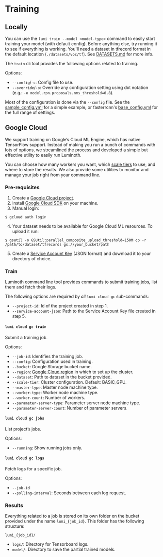 # Training

## Locally

You can use the `lumi train --model <model-type>` command to easily start training your model (with default config). Before anything else, try running it to see if everything is working. You'll need a dataset in tfrecord format in the default location (`./datasets/voc/tf`). See [DATASETS.md](./DATASETS.md) for more info.

The `train` cli tool provides the following options related to training.

Options:
  - `--config`/`-c`: Config file to use.
  - `--override`/`-o`: Override any configuration setting using dot notation
(e.g.: `-o model.rpn.proposals.nms_threshold=0.8`).

Most of the configuration is done via the `--config` file. See the
[sample_config.yml](../sample_config.yml) for a simple example, or fasterrcnn's
[base_config.yml](../luminoth/models/fasterrcnn/base_config.yml) for the full
range of settings.


## Google Cloud

We support training on Google’s Cloud ML Engine, which has native TensorFlow support. Instead of making you run a bunch of commands with lots of options, we streamlined the process and developed a simple but effective utility to easily run Luminoth.

You can choose how many workers you want, which [scale tiers](https://cloud.google.com/ml-engine/docs/concepts/training-overview#scale_tier) to use, and where to store the results. We also provide some utilities to monitor and manage your job right from your command line.

### Pre-requisites

1. Create a [Google Cloud project](https://console.cloud.google.com/projectcreate).
2. Install [Google Cloud SDK](https://cloud.google.com/sdk/) on your machine.
3. Manual login:
```
$ gcloud auth login
```
4. Your dataset needs to be available for Google Cloud ML resources. To upload it run:
```
$ gsutil -o GSUtil:parallel_composite_upload_threshold=150M cp -r /path/to/dataset/tfrecords gs://your_bucket/path
```
5. Create a [Service Account Key](https://console.cloud.google.com/iam-admin/serviceaccounts/project) (JSON format) and download it to your directory of choice.

### Train

Luminoth command line tool provides commands to submit training jobs, list them and fetch their logs.

The following options are required by *all* `lumi cloud gc` sub-commands:

  - `--project-id`: Id of the project created in step 1.
  - `--service-account-json`: Path to the Service Account Key file created in step 5.

#### `lumi cloud gc train`
Submit a training job.

Options:
  - `--job-id`: Identifies the training job.
  - `--config`: Configuration used in training.
  - `--bucket`: Google Storage bucket name.
  - `--region`: [Google Cloud
region](https://cloud.google.com/compute/docs/regions-zones/) in which to set
up the cluster.
  - `--dataset`: Path to dataset in the bucket provided.
  - `--scale-tier`: Cluster configuration. Default: BASIC_GPU.
  - `--master-type`: Master node machine type.
  - `--worker-type`: Worker node machine type.
  - `--worker-count`: Number of workers.
  - `--parameter-server-type`: Parameter server node machine type.
  - `--parameter-server-count`: Number of parameter servers.

#### `lumi cloud gc jobs`
List project’s jobs.

Options:
  - `--running`: Show running jobs only.

#### `lumi cloud gc logs`
Fetch logs for a specific job.

Options:
  - `--job-id`
  - `--polling-interval`: Seconds between each log request.

### Results

Everything related to a job is stored on its own folder on the bucket provided under the name `lumi_{job_id}`. This folder has the following structure:

`lumi_{job_id}/`
  - `logs/`: Directory for Tensorboard logs.
  - `model/`: Directory to save the partial trained models.
